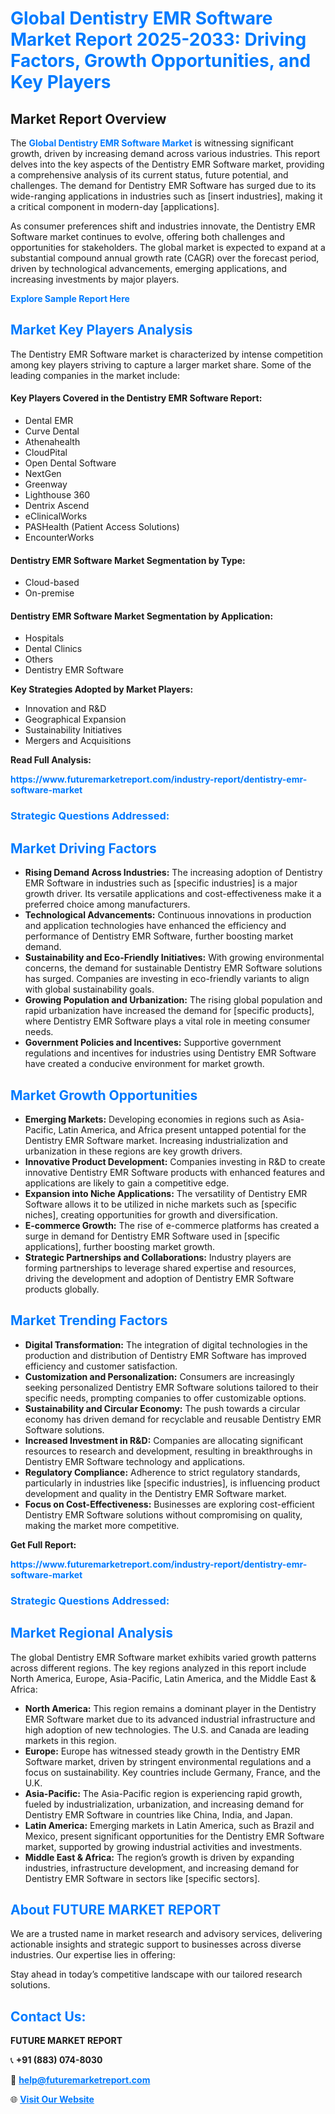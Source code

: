 <h1 style="color: #007BFF;">Global Dentistry EMR Software Market Report 2025-2033: Driving Factors, Growth Opportunities, and Key Players</h1>

<section id="overview">
<h2>Market Report Overview</h2>
<p>The <a href="https://www.futuremarketreport.com/industry-report/dentistry-emr-software-market" style="color: #007BFF; text-decoration: none;"><strong>Global Dentistry EMR Software Market</strong></a> is witnessing significant growth, driven by increasing demand across various industries. This report delves into the key aspects of the Dentistry EMR Software market, providing a comprehensive analysis of its current status, future potential, and challenges. The demand for Dentistry EMR Software has surged due to its wide-ranging applications in industries such as [insert industries], making it a critical component in modern-day [applications].</p>
<p>As consumer preferences shift and industries innovate, the Dentistry EMR Software market continues to evolve, offering both challenges and opportunities for stakeholders. The global market is expected to expand at a substantial compound annual growth rate (CAGR) over the forecast period, driven by technological advancements, emerging applications, and increasing investments by major players.</p>
</section>

<section id="overview">
<p><a href="https://www.futuremarketreport.com/request-sample/reportId=111653" style="color: #007BFF; text-decoration: none;"><strong>Explore Sample Report Here</strong></a></p>
</section>

<section id="key-players">
<h2 style="color: #007BFF;">Market Key Players Analysis</h2>
<p>The Dentistry EMR Software market is characterized by intense competition among key players striving to capture a larger market share. Some of the leading companies in the market include:</p>
<h4>Key Players Covered in the Dentistry EMR Software Report:</h4>
<ul><li>Dental EMR</li><li>Curve Dental</li><li>Athenahealth</li><li>CloudPital</li><li>Open Dental Software</li><li>NextGen</li><li>Greenway</li><li>Lighthouse 360</li><li>Dentrix Ascend</li><li>eClinicalWorks</li><li>PASHealth (Patient Access Solutions)</li><li>EncounterWorks</li></ul>
<h4>Dentistry EMR Software Market Segmentation by Type:</h4>
<ul><li>Cloud-based</li><li>On-premise</li></ul>

<h4>Dentistry EMR Software Market Segmentation by Application:</h4>
<ul><li>Hospitals</li><li>Dental Clinics</li><li>Others</li><li>Dentistry EMR Software</li></ul>
<p><strong>Key Strategies Adopted by Market Players:</strong></p>
<ul>
<li>Innovation and R&D</li>
<li>Geographical Expansion</li>
<li>Sustainability Initiatives</li>
<li>Mergers and Acquisitions</li>
</ul>
</section>

<section>
<p><strong>Read Full Analysis: </strong></p><a href="https://www.futuremarketreport.com/industry-report/dentistry-emr-software-market" style="color: #007BFF; text-decoration: none;"><strong>https://www.futuremarketreport.com/industry-report/dentistry-emr-software-market</strong></a>
<h3 style="color: #007BFF;">Strategic Questions Addressed:</h3>
</section>

<section id="driving-factors">
<h2 style="color: #007BFF;">Market Driving Factors</h2>
<ul>
<li><strong>Rising Demand Across Industries:</strong> The increasing adoption of Dentistry EMR Software in industries such as [specific industries] is a major growth driver. Its versatile applications and cost-effectiveness make it a preferred choice among manufacturers.</li>
<li><strong>Technological Advancements:</strong> Continuous innovations in production and application technologies have enhanced the efficiency and performance of Dentistry EMR Software, further boosting market demand.</li>
<li><strong>Sustainability and Eco-Friendly Initiatives:</strong> With growing environmental concerns, the demand for sustainable Dentistry EMR Software solutions has surged. Companies are investing in eco-friendly variants to align with global sustainability goals.</li>
<li><strong>Growing Population and Urbanization:</strong> The rising global population and rapid urbanization have increased the demand for [specific products], where Dentistry EMR Software plays a vital role in meeting consumer needs.</li>
<li><strong>Government Policies and Incentives:</strong> Supportive government regulations and incentives for industries using Dentistry EMR Software have created a conducive environment for market growth.</li>
</ul>
</section>

<section id="growth-opportunities">
<h2 style="color: #007BFF;">Market Growth Opportunities</h2>
<ul>
<li><strong>Emerging Markets:</strong> Developing economies in regions such as Asia-Pacific, Latin America, and Africa present untapped potential for the Dentistry EMR Software market. Increasing industrialization and urbanization in these regions are key growth drivers.</li>
<li><strong>Innovative Product Development:</strong> Companies investing in R&D to create innovative Dentistry EMR Software products with enhanced features and applications are likely to gain a competitive edge.</li>
<li><strong>Expansion into Niche Applications:</strong> The versatility of Dentistry EMR Software allows it to be utilized in niche markets such as [specific niches], creating opportunities for growth and diversification.</li>
<li><strong>E-commerce Growth:</strong> The rise of e-commerce platforms has created a surge in demand for Dentistry EMR Software used in [specific applications], further boosting market growth.</li>
<li><strong>Strategic Partnerships and Collaborations:</strong> Industry players are forming partnerships to leverage shared expertise and resources, driving the development and adoption of Dentistry EMR Software products globally.</li>
</ul>
</section>

<section id="trending-factors">
<h2 style="color: #007BFF;">Market Trending Factors</h2>
<ul>
<li><strong>Digital Transformation:</strong> The integration of digital technologies in the production and distribution of Dentistry EMR Software has improved efficiency and customer satisfaction.</li>
<li><strong>Customization and Personalization:</strong> Consumers are increasingly seeking personalized Dentistry EMR Software solutions tailored to their specific needs, prompting companies to offer customizable options.</li>
<li><strong>Sustainability and Circular Economy:</strong> The push towards a circular economy has driven demand for recyclable and reusable Dentistry EMR Software solutions.</li>
<li><strong>Increased Investment in R&D:</strong> Companies are allocating significant resources to research and development, resulting in breakthroughs in Dentistry EMR Software technology and applications.</li>
<li><strong>Regulatory Compliance:</strong> Adherence to strict regulatory standards, particularly in industries like [specific industries], is influencing product development and quality in the Dentistry EMR Software market.</li>
<li><strong>Focus on Cost-Effectiveness:</strong> Businesses are exploring cost-efficient Dentistry EMR Software solutions without compromising on quality, making the market more competitive.</li>
</ul>
</section>

<section>
<p><strong>Get Full Report: </strong></p><a href="https://www.futuremarketreport.com/industry-report/dentistry-emr-software-market" style="color: #007BFF; text-decoration: none;"><strong>https://www.futuremarketreport.com/industry-report/dentistry-emr-software-market</strong></a>
<h3 style="color: #007BFF;">Strategic Questions Addressed:</h3>
</section>


<section id="regional-analysis">
<h2 style="color: #007BFF;">Market Regional Analysis</h2>
<p>The global Dentistry EMR Software market exhibits varied growth patterns across different regions. The key regions analyzed in this report include North America, Europe, Asia-Pacific, Latin America, and the Middle East & Africa:</p>
<ul>
<li><strong>North America:</strong> This region remains a dominant player in the Dentistry EMR Software market due to its advanced industrial infrastructure and high adoption of new technologies. The U.S. and Canada are leading markets in this region.</li>
<li><strong>Europe:</strong> Europe has witnessed steady growth in the Dentistry EMR Software market, driven by stringent environmental regulations and a focus on sustainability. Key countries include Germany, France, and the U.K.</li>
<li><strong>Asia-Pacific:</strong> The Asia-Pacific region is experiencing rapid growth, fueled by industrialization, urbanization, and increasing demand for Dentistry EMR Software in countries like China, India, and Japan.</li>
<li><strong>Latin America:</strong> Emerging markets in Latin America, such as Brazil and Mexico, present significant opportunities for the Dentistry EMR Software market, supported by growing industrial activities and investments.</li>
<li><strong>Middle East & Africa:</strong> The region’s growth is driven by expanding industries, infrastructure development, and increasing demand for Dentistry EMR Software in sectors like [specific sectors].</li>
</ul>
</section>

<footer>
<h2 style="color: #007BFF;">About FUTURE MARKET REPORT</h2>
<p>We are a trusted name in market research and advisory services, delivering actionable insights and strategic support to businesses across diverse industries. Our expertise lies in offering:</p>

<p>Stay ahead in today’s competitive landscape with our tailored research solutions.</p>

<h2 style="color: #007BFF;">Contact Us:</h2>
<p><strong>FUTURE MARKET REPORT</strong></p>
<p>📞 <strong>+91 (883) 074-8030</strong></p>
<p>📧 <strong><a href="mailto:help@futuremarketreport.com" style="color: #007BFF;">help@futuremarketreport.com</a></strong></p>
<p>🌐 <strong><a href="https://www.futuremarketreport.com/" style="color: #007BFF;">Visit Our Website</a></strong></p>
</footer>